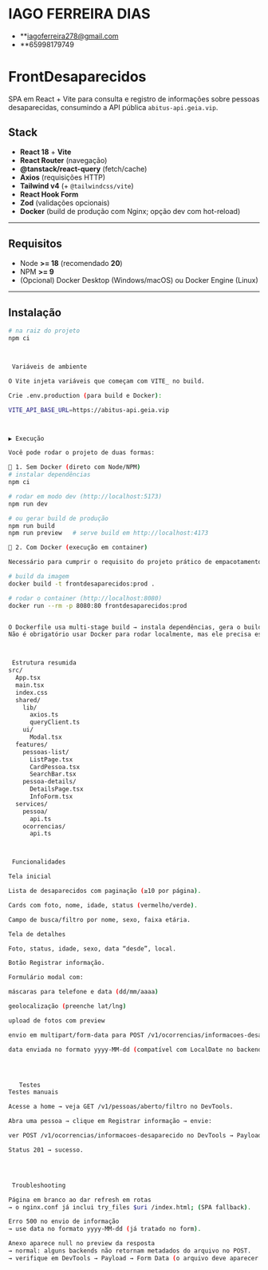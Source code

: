# IAGO FERREIRA DIAS 
- **iagoferreira278@gmail.com 
- **65998179749

# FrontDesaparecidos

SPA em React + Vite para consulta e registro de informações sobre pessoas desaparecidas, consumindo a API pública `abitus-api.geia.vip`.

##  Stack

- **React 18** + **Vite**
- **React Router** (navegação)
- **@tanstack/react-query** (fetch/cache)
- **Axios** (requisições HTTP)
- **Tailwind v4** (+ `@tailwindcss/vite`)
- **React Hook Form**
- **Zod** (validações opcionais)
- **Docker** (build de produção com Nginx; opção dev com hot-reload)

---

##  Requisitos

- Node **>= 18** (recomendado **20**)
- NPM **>= 9**
- (Opcional) Docker Desktop (Windows/macOS) ou Docker Engine (Linux)

---

##  Instalação

```bash
# na raiz do projeto
npm ci



 Variáveis de ambiente

O Vite injeta variáveis que começam com VITE_ no build.

Crie .env.production (para build e Docker):

VITE_API_BASE_URL=https://abitus-api.geia.vip



▶️ Execução

Você pode rodar o projeto de duas formas:

🔹 1. Sem Docker (direto com Node/NPM)
# instalar dependências
npm ci

# rodar em modo dev (http://localhost:5173)
npm run dev

# ou gerar build de produção
npm run build
npm run preview   # serve build em http://localhost:4173

🔹 2. Com Docker (execução em container)

Necessário para cumprir o requisito do projeto prático de empacotamento em container.

# build da imagem
docker build -t frontdesaparecidos:prod .

# rodar o container (http://localhost:8080)
docker run --rm -p 8080:80 frontdesaparecidos:prod


O Dockerfile usa multi-stage build → instala dependências, gera o build com Vite e serve com Nginx.
Não é obrigatório usar Docker para rodar localmente, mas ele precisa estar incluído e funcionando na entrega.



 Estrutura resumida
src/
  App.tsx
  main.tsx
  index.css
  shared/
    lib/
      axios.ts
      queryClient.ts
    ui/
      Modal.tsx
  features/
    pessoas-list/
      ListPage.tsx
      CardPessoa.tsx
      SearchBar.tsx
    pessoa-details/
      DetailsPage.tsx
      InfoForm.tsx
  services/
    pessoa/
      api.ts
    ocorrencias/
      api.ts



 Funcionalidades

Tela inicial

Lista de desaparecidos com paginação (≥10 por página).

Cards com foto, nome, idade, status (vermelho/verde).

Campo de busca/filtro por nome, sexo, faixa etária.

Tela de detalhes

Foto, status, idade, sexo, data “desde”, local.

Botão Registrar informação.

Formulário modal com:

máscaras para telefone e data (dd/mm/aaaa)

geolocalização (preenche lat/lng)

upload de fotos com preview

envio em multipart/form-data para POST /v1/ocorrencias/informacoes-desaparecido

data enviada no formato yyyy-MM-dd (compatível com LocalDate no backend)




   Testes
Testes manuais

Acesse a home → veja GET /v1/pessoas/aberto/filtro no DevTools.

Abra uma pessoa → clique em Registrar informação → envie:

ver POST /v1/ocorrencias/informacoes-desaparecido no DevTools → Payload contém informacao, data (yyyy-MM-dd), ocoId, e anexos (quando houver).

Status 201 → sucesso.




 Troubleshooting

Página em branco ao dar refresh em rotas
→ o nginx.conf já inclui try_files $uri /index.html; (SPA fallback).

Erro 500 no envio de informação
→ use data no formato yyyy-MM-dd (já tratado no form).

Anexo aparece null no preview da resposta
→ normal: alguns backends não retornam metadados do arquivo no POST.
→ verifique em DevTools → Payload → Form Data (o arquivo deve aparecer como (binary)).
